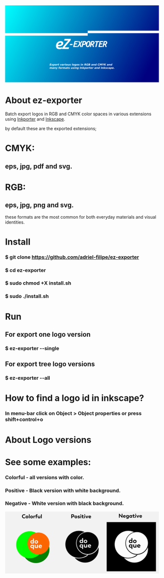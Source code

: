 ![alt text](https://github.com/Adriel-Filipe/ez-exporter/blob/main/public/capa_ez.png)

# About ez-exporter
Batch export logos in RGB and CMYK color spaces in various extensions using [Inkporter](https://github.com/raniaamina/inkporter) and [Inkscape](https://inkscape.org).

by default these are the exported extensions;

# CMYK:
## eps, jpg, pdf and svg.

# RGB:
## eps, jpg, png and svg.

these formats are the most common for both everyday materials and visual identities.

# Install

### $ git clone https://github.com/adriel-filipe/ez-exporter
### $ cd ez-exporter
### $ sudo chmod +X install.sh
### $ sudo ./install.sh

# Run
## For export one logo version
### $ ez-exporter --single

## For export tree logo versions
### $ ez-exporter --all

# How to find a logo id in inkscape?
### In menu-bar click on Object > Object properties or press shift+control+o

###

# About Logo versions

# See some examples:
### Colorful - all versions with color.
### Positive - Black version with white background.
### Negative - White version with black background.
![alt text](https://github.com/Adriel-Filipe/ez-exporter/blob/main/public/logo_example.jpg)
